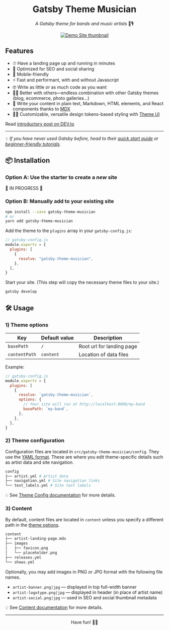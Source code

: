 <h1 align="center">
  Gatsby Theme Musician
</h1>

<p align="center">
	<em>A Gatsby theme for bands and music artists</em> 🎸🎙
</p>

<p align="center">
	<a href="https://gatsby-theme-musician.netlify.com" rel="external">
    <img src="https://raw.githubusercontent.com/ekafyi/gatsby-theme-musician/master/screenshot_with_bg.png" alt="Demo Site thumbnail">
  </a>
</p>

## Features

- ⏱ Have a landing page up and running in minutes
- 🔎 Optimized for SEO and social sharing
- 📱 Mobile-friendly
- ️⚡️ Fast and performant, with and without Javascript
- 🤓 Write as little _or_ as much code as you want
- 🙌🏽 Better with others—endless combination with other Gatsby themes (blog, ecommerce, photo galleries...)
- 📝 Write your content in plain text, Markdown, HTML elements, and React components thanks to [MDX](https://www.gatsbyjs.org/docs/mdx/)
- 💅🏽 Customizable, versatile design tokens-based styling with [Theme UI](https://theme-ui.com/)

Read [introductory post on DEV.to](https://dev.to/ekafyi/make-a-landing-page-for-your-band-in-30-minutes-with-gatsby-theme-musician-2227)

---

💡 _If you have never used Gatsby before, head to their [quick start guide](https://www.gatsbyjs.org/docs/quick-start/) or [beginner-friendly tutorials](https://www.gatsbyjs.org/tutorial/)._

## 📦 Installation

### Option A: Use the starter to create a _new_ site

🚧 IN PROGRESS 🚧

### Option B: Manually add to your existing site

```sh
npm install --save gatsby-theme-musician
# or
yarn add gatsby-theme-musician
```

Add the theme to the `plugins` array in your `gatsby-config.js`:

```javascript
// gatsby-config.js
module.exports = {
  plugins: [
    {
      resolve: "gatsby-theme-musician",
    },
  ],
}
```

Start your site. (This step will copy the necessary theme files to your site.)

```sh
gatsby develop
```

## 🛠 Usage

### 1) Theme options

| Key           | Default value | Description               |
| ------------- | ------------- | ------------------------- |
| `basePath`    | `/`           | Root url for landing page |
| `contentPath` | `content`     | Location of data files    |

Example:

```js
// gatsby-config.js
module.exports = {
  plugins: [
    {
      resolve: `gatsby-theme-musician`,
      options: {
        // Your site will run at http://localhost:8000/my-band
        basePath: `my-band`,
      },
    },
  ],
}
```

### 2) Theme configuration

Configuration files are located in `src/gatsby-theme-musician/config`. They use the [YAML format](https://yaml.org/start.html). These are where you edit theme-specific details such as artist data and site navigation.

```sh
config
├── artist.yml # Artist data
├── navigation.yml # Site navigation links
└── text_labels.yml # Site text labels
```

💡 See [Theme Config documentation](https://github.com/ekafyi/gatsby-theme-musician/blob/master/docs/usage.md#theme-configuration) for more details.

### 3) Content

By default, content files are located in `content` unless you specify a different path in the [theme options](#theme-options).

```sh
content
├── artist-landing-page.mdx
├── images
│   ├── favicon.png
│   └── placeholder.png
├── releases.yml
└── shows.yml
```

Optionally, you may add images in PNG or JPG format with the following file names.

- `artist-banner.png|jpg` — displayed in top full-width banner
- `artist-logotype.png|jpg` — displayed in header (in place of artist name)
- `artist-social.png|jpg` — used in SEO and social thumbnail metadata

💡 See [Content documentation](https://github.com/ekafyi/gatsby-theme-musician/blob/master/docs/usage.md#content) for more details.

---

<p align="center">
	Have fun! 🤘🏽
</p>
